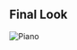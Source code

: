 ## Final Look

![Piano](https://user-images.githubusercontent.com/64985447/146824426-8bb84cc4-483b-4692-a44b-bf1eef1fd0e0.png)
